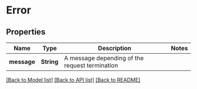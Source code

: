# Error

## Properties

Name | Type | Description | Notes
------------ | ------------- | ------------- | -------------
**message** | **String** | A message depending of the request termination | 

[[Back to Model list]](../README.md#documentation-for-models) [[Back to API list]](../README.md#documentation-for-api-endpoints) [[Back to README]](../README.md)


